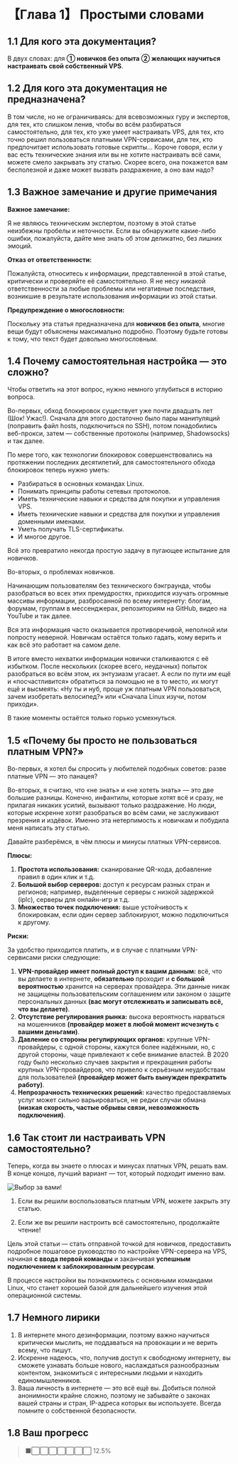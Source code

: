 # 【Глава 1】 Простыми словами

## 1.1 Для кого эта документация?

В двух словах: для **① новичков без опыта** **② желающих научиться настраивать свой собственный VPS**.

## 1.2 Для кого эта документация не предназначена?

В том числе, но не ограничиваясь: для всевозможных гуру и экспертов, для тех, кто слишком ленив, чтобы во всём разбираться самостоятельно, для тех, кто уже умеет настраивать VPS, для тех, кто точно решил пользоваться платными VPN-сервисами, для тех, кто предпочитает использовать готовые скрипты... Короче говоря, если у вас есть технические знания или вы не хотите настраивать всё сами, можете смело закрывать эту статью. Скорее всего, она покажется вам бесполезной и даже может вызвать раздражение, а оно вам надо?

## 1.3 Важное замечание и другие примечания

**Важное замечание:**

Я не являюсь техническим экспертом, поэтому в этой статье неизбежны пробелы и неточности. Если вы обнаружите какие-либо ошибки, пожалуйста, дайте мне знать об этом деликатно, без лишних эмоций.

**Отказ от ответственности:**

Пожалуйста, относитесь к информации, представленной в этой статье, критически и проверяйте её самостоятельно. Я не несу никакой ответственности за любые проблемы или негативные последствия, возникшие в результате использования информации из этой статьи.

**Предупреждение о многословности:**

Поскольку эта статья предназначена для **новичков без опыта**, многие вещи будут объяснены максимально подробно. Поэтому будьте готовы к тому, что текст будет довольно многословным.

## 1.4 Почему самостоятельная настройка — это сложно?

Чтобы ответить на этот вопрос, нужно немного углубиться в историю вопроса.

Во-первых, обход блокировок существует уже почти двадцать лет (Шок! Ужас!). Сначала для этого достаточно было пары манипуляций (поправить файл hosts, подключиться по SSH), потом понадобились веб-прокси, затем — собственные протоколы (например, Shadowsocks) и так далее.

По мере того, как технологии блокировок совершенствовались на протяжении последних десятилетий, для самостоятельного обхода блокировок теперь нужно уметь:

- Разбираться в основных командах Linux.
- Понимать принципы работы сетевых протоколов.
- Иметь технические навыки и средства для покупки и управления VPS.
- Иметь технические навыки и средства для покупки и управления доменными именами.
- Уметь получать TLS-сертификаты.
- И многое другое.

Всё это превратило некогда простую задачу в пугающее испытание для новичков.

Во-вторых, о проблемах новичков.

Начинающим пользователям без технического бэкграунда, чтобы разобраться во всех этих премудростях, приходится изучать огромные массивы информации, разбросанной по всему интернету: блогам, форумам, группам в мессенджерах, репозиториям на GitHub, видео на YouTube и так далее.

Вся эта информация часто оказывается противоречивой, неполной или попросту неверной. Новичкам остаётся только гадать, кому верить и как всё это работает на самом деле.

В итоге вместо нехватки информации новички сталкиваются с её избытком. После нескольких (скорее всего, неудачных) попыток разобраться во всём этом, их энтузиазм угасает. А если по пути им ещё и «посчастливится» обратиться за помощью не в то место, их могут ещё и высмеять: «Ну ты и нуб, проще уж платным VPN пользоваться, зачем изобретать велосипед?» или «Сначала Linux изучи, потом приходи».

В такие моменты остаётся только горько усмехнуться.

## 1.5 «Почему бы просто не пользоваться платным VPN?»

Во-первых, я хотел бы спросить у любителей подобных советов: разве платные VPN — это панацея?

Во-вторых, я считаю, что «не знать» и «не хотеть знать» — это две большие разницы. Конечно, инфантилы, которые хотят всё и сразу, не прилагая никаких усилий, вызывают только раздражение. Но люди, которые искренне хотят разобраться во всём сами, не заслуживают презрения и издёвок. Именно эта нетерпимость к новичкам и побудила меня написать эту статью.

Давайте разберёмся, в чём плюсы и минусы платных VPN-сервисов.

**Плюсы:**

1. **Простота использования:** сканирование QR-кода, добавление правил в один клик и т.д.
2. **Большой выбор серверов:** доступ к ресурсам разных стран и регионов; например, выделенные серверы с низкой задержкой (iplc), серверы для онлайн-игр и т.д.
3. **Множество точек подключения:** выше устойчивость к блокировкам, если один сервер заблокируют, можно подключиться к другому.

**Риски:**

За удобство приходится платить, и в случае с платными VPN-сервисами риски следующие:

1. **VPN-провайдер имеет полный доступ к вашим данным:** всё, что вы делаете в интернете, **обязательно** проходит и **с большой вероятностью** хранится на серверах провайдера. Эти данные никак не защищены пользовательским соглашением или законом о защите персональных данных **(вас могут отслеживать и записывать всё, что вы делаете)**.
2. **Отсутствие регулирования рынка:** высока вероятность нарваться на мошенников **(провайдер может в любой момент исчезнуть с вашими деньгами)**.
3. **Давление со стороны регулирующих органов:** крупные VPN-провайдеры, с одной стороны, кажутся более надёжными, но, с другой стороны, чаще привлекают к себе внимание властей. В 2020 году было несколько случаев закрытия и прекращения работы крупных VPN-провайдеров, что привело к серьёзным неудобствам для пользователей **(провайдер может быть вынужден прекратить работу)**.
4. **Непрозрачность технических решений:** качество предоставляемых услуг может сильно варьироваться, не редки случаи обмана **(низкая скорость, частые обрывы связи, невозможность подключения)**.

## 1.6 Так стоит ли настраивать VPN самостоятельно?

Теперь, когда вы знаете о плюсах и минусах платных VPN, решать вам. В конце концов, лучший вариант — тот, который подходит именно вам.

![Выбор за вами!](./ch01-img01-choice.png)

1. Если вы решили воспользоваться платным VPN, можете закрыть эту статью.

2. Если же вы решили настроить всё самостоятельно, продолжайте чтение!

Цель этой статьи — стать отправной точкой для новичков, предоставить подробное пошаговое руководство по настройке VPN-сервера на VPS, начиная **с ввода первой команды** и заканчивая **успешным подключением к заблокированным ресурсам**.

В процессе настройки вы познакомитесь с основными командами Linux, что станет хорошей базой для дальнейшего изучения этой операционной системы.

## 1.7 Немного лирики

1. В интернете много дезинформации, поэтому важно научиться критически мыслить, не поддаваться на провокации и не верить всему, что пишут.
2. Искренне надеюсь, что, получив доступ к свободному интернету, вы сможете узнавать больше нового, наслаждаться разнообразным контентом, знакомиться с интересными людьми и находить единомышленников.
3. Ваша личность в интернете — это всё ещё вы. Добиться полной анонимности крайне сложно, поэтому не забывайте о законах вашей страны и стран, IP-адреса которых вы используете. Всегда помните о собственной безопасности.

## 1.8 Ваш прогресс

> ⬛⬜⬜⬜⬜⬜⬜⬜ 12.5%

